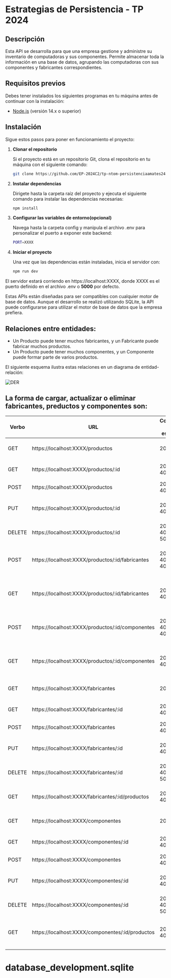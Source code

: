 # Estrategias de Persistencia - TP 2024

## Descripción
Esta API se desarrolla para que una empresa gestione y administre su inventario de computadoras y sus componentes. Permite almacenar toda la información en una base de datos, agrupando las computadoras con sus componentes y fabricantes correspondientes.

## Requisitos previos
Debes tener instalados los siguientes programas en tu máquina antes de continuar con la instalación:

- [Node.js](https://nodejs.org/) (versión 14.x o superior)

## Instalación

Sigue estos pasos para poner en funcionamiento el proyecto:

1. **Clonar el repositorio**

   Si el proyecto está en un repositorio Git, clona el repositorio en tu máquina con el siguiente comando:

   ```bash
   git clone https://github.com/EP-2024C2/tp-ntom-persistenciaamates24

2. **Instalar dependencias**

   Dirigete hasta la carpeta raíz del proyecto y ejecuta el siguiente comando para instalar las dependencias necesarias:

   ```bash
   npm install

3. **Configurar las variables de entorno(opcional)**

   Navega hasta la carpeta config y manipula el archivo .env para personalizar el puerto a exponer este backend:

   ```bash
   PORT=XXXX

4. **Iniciar el proyecto**

   Una vez que las dependencias están instaladas, inicia el servidor con:

   ```bash
   npm run dev

El servidor estará corriendo en https://localhost:XXXX, donde XXXX es el puerto definido en el archivo .env o **5000** por defecto.

Estas APIs están diseñadas para ser compatibles con cualquier motor de base de datos. Aunque el desarrollo se realizó utilizando SQLite, la API puede configurarse para utilizar el motor de base de datos que la empresa prefiera.


<h2>Relaciones entre entidades:</h2>

- Un Producto puede tener muchos fabricantes, y un Fabricante puede fabricar muchos productos.
- Un Producto puede tener muchos componentes, y un Componente puede formar parte de varios productos.

El siguiente esquema ilustra estas relaciones en un diagrama de entidad-relación:

![DER](DER.png)


<h2>La forma de cargar, actualizar o eliminar fabricantes, preductos y componentes son:</h2>

| Verbo  | URL                                           | Codigos de estado      | Descripción                                               |
|--------|-----------------------------------------------|--------------------|-----------------------------------------------------------|
| GET    | https://localhost:XXXX/productos              | 200                | Obtener todos los productos                               |
| GET    | https://localhost:XXXX/productos/:id          | 200, 404           | Obtener un producto en particular                         |
| POST   | https://localhost:XXXX/productos              | 201, 400           | Crear un producto                                         |
| PUT    | https://localhost:XXXX/productos/:id          | 200, 404           | Modificar los datos de un producto en particular          |
| DELETE | https://localhost:XXXX/productos/:id          | 200, 404, 500      | Borrar un producto en particular                          |
| POST   | https://localhost:XXXX/productos/:id/fabricantes | 201, 404, 400     | Crear la asociación de producto con 1 o N fabricantes     |
| GET    | https://localhost:XXXX/productos/:id/fabricantes | 200, 404          | Obtener todos los fabricantes de un producto              |
| POST   | https://localhost:XXXX/productos/:id/componentes | 201, 404, 400     | Crear la asociación de producto con 1 o N componentes     |
| GET    | https://localhost:XXXX/productos/:id/componentes | 200, 404          | Obtener todos los componentes de un producto              |
| GET    | https://localhost:XXXX/fabricantes            | 200                | Obtener todos los fabricantes                             |
| GET    | https://localhost:XXXX/fabricantes/:id        | 200, 404           | Obtener un fabricante en particular                       |
| POST   | https://localhost:XXXX/fabricantes            | 201, 400           | Crear un fabricante                                       |
| PUT    | https://localhost:XXXX/fabricantes/:id        | 200, 404           | Modificar los datos de un fabricante en particular        |
| DELETE | https://localhost:XXXX/fabricantes/:id        | 200, 404, 500      | Borrar un fabricante en particular                        |
| GET    | https://localhost:XXXX/fabricantes/:id/productos | 200, 404          | Obtener todos los productos de un fabricante              |
| GET    | https://localhost:XXXX/componentes            | 200                | Obtener todos los componentes                             |
| GET    | https://localhost:XXXX/componentes/:id        | 200, 404           | Obtener un componente en particular                       |
| POST   | https://localhost:XXXX/componentes            | 201, 400           | Crear un componente                                       |
| PUT    | https://localhost:XXXX/componentes/:id        | 200, 404           | Modificar los datos de un componente en particular        |
| DELETE | https://localhost:XXXX/componentes/:id        | 200, 404, 500      | Borrar un componente en particular                        |
| GET    | https://localhost:XXXX/componentes/:id/productos | 200, 404          | Obtener todos los productos de un componente              |

# database_development.sqlite